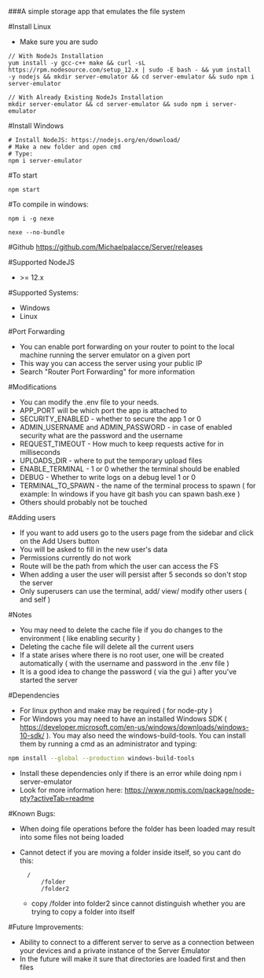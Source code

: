###A simple storage app that emulates the file system

#Install Linux
- Make sure you are sudo
~~~
// With NodeJs Installation
yum install -y gcc-c++ make && curl -sL https://rpm.nodesource.com/setup_12.x | sudo -E bash - && yum install -y nodejs && mkdir server-emulator && cd server-emulator && sudo npm i server-emulator

// With Already Existing NodeJs Installation
mkdir server-emulator && cd server-emulator && sudo npm i server-emulator
~~~

#Install Windows
~~~
# Install NodeJS: https://nodejs.org/en/download/
# Make a new folder and open cmd
# Type:
npm i server-emulator
~~~

#To start
~~~
npm start
~~~

#To compile in windows:
~~~shell script
npm i -g nexe

nexe --no-bundle
~~~

#Github
https://github.com/Michaelpalacce/Server/releases

#Supported NodeJS
- \>= 12.x 

#Supported Systems:
- Windows
- Linux

#Port Forwarding
- You can enable port forwarding on your router to point to the local machine running the server emulator on a given port
- This way you can access the server using your public IP
- Search "Router Port Forwarding" for more information

#Modifications
- You can modify the .env file to your needs.
- APP_PORT will be which port the app is attached to
- SECURITY_ENABLED - whether to secure the app 1 or 0
- ADMIN_USERNAME and ADMIN_PASSWORD - in case of enabled security what are the password and the username
- REQUEST_TIMEOUT - How much to keep requests active for in milliseconds
- UPLOADS_DIR - where to put the temporary upload files 
- ENABLE_TERMINAL - 1 or 0 whether the terminal should be enabled 
- DEBUG - Whether to write logs on a debug level 1 or 0
- TERMINAL_TO_SPAWN - the name of the terminal process to spawn ( for example: In windows if you have git bash you can spawn bash.exe )
- Others should probably not be touched

#Adding users
- If you want to add users go to the users page from the sidebar and click on the Add Users button
- You will be asked to fill in the new user's data
- Permissions currently do not work
- Route will be the path from which the user can access the FS
- When adding a user the user will persist after 5 seconds so don't stop the server
- Only superusers can use the terminal, add/ view/ modify other users ( and self ) 

#Notes
- You may need to delete the cache file if you do changes to the environment ( like enabling security )
- Deleting the cache file will delete all the current users
- If a state arises where there is no root user, one will be created automatically ( with the username and password in the .env file )
- It is a good idea to change the password ( via the gui ) after you've started the server

#Dependencies
- For linux python and make may be required ( for node-pty )
- For Windows you may need to have an installed Windows SDK ( https://developer.microsoft.com/en-us/windows/downloads/windows-10-sdk/ ).
You may also need the windows-build-tools. You can install them by running a cmd as an administrator and typing:
~~~ bash
npm install --global --production windows-build-tools
~~~
- Install these dependencies only if there is an error while doing npm i server-emulator
- Look for more information here: https://www.npmjs.com/package/node-pty?activeTab=readme

#Known Bugs:
- When doing file operations before the folder has been loaded may result into some files not being loaded
- Cannot detect if you are moving a folder inside itself, so you cant do this: 

        /
            /folder
            /folder2
            
    - copy /folder into folder2 since cannot distinguish whether you are trying to copy a folder into itself

#Future Improvements:
- Ability to connect to a different server to serve as a connection between your devices and a private instance of the Server Emulator
- In the future will make it sure that directories are loaded first and then files
